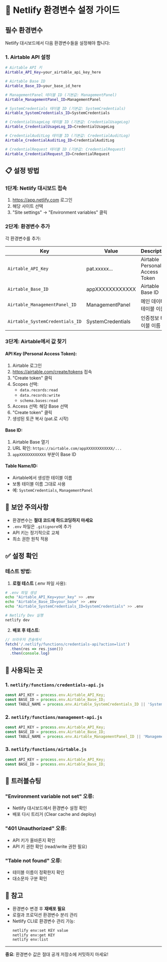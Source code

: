 # 🔧 Netlify 환경변수 설정 가이드

## 필수 환경변수

Netlify 대시보드에서 다음 환경변수들을 설정해야 합니다:

### 1. Airtable API 설정

```bash
# Airtable API 키
Airtable_API_Key=your_airtable_api_key_here

# Airtable Base ID
Airtable_Base_ID=your_base_id_here

# ManagementPanel 테이블 ID (기본값: ManagementPanel)
Airtable_ManagementPanel_ID=ManagementPanel

# SystemCredentials 테이블 ID (기본값: SystemCredentials)
Airtable_SystemCredentials_ID=SystemCredentials

# CredentialUsageLog 테이블 ID (기본값: CredentialUsageLog)
Airtable_CredentialUsageLog_ID=CredentialUsageLog

# CredentialAuditLog 테이블 ID (기본값: CredentialAuditLog)
Airtable_CredentialAuditLog_ID=CredentialAuditLog

# CredentialRequest 테이블 ID (기본값: CredentialRequest)
Airtable_CredentialRequest_ID=CredentialRequest
```

## 📋 설정 방법

### 1단계: Netlify 대시보드 접속

1. https://app.netlify.com 로그인
2. 해당 사이트 선택
3. "Site settings" → "Environment variables" 클릭

### 2단계: 환경변수 추가

각 환경변수를 추가:

| Key | Value | Description |
|-----|-------|-------------|
| `Airtable_API_Key` | pat.xxxxx... | Airtable Personal Access Token |
| `Airtable_Base_ID` | appXXXXXXXXXXXX | Airtable Base ID |
| `Airtable_ManagementPanel_ID` | ManagementPanel | 메인 데이터 테이블 이름 |
| `Airtable_SystemCredentials_ID` | SystemCredentials | 인증정보 테이블 이름 |

### 3단계: Airtable에서 값 찾기

#### API Key (Personal Access Token):
1. Airtable 로그인
2. https://airtable.com/create/tokens 접속
3. "Create token" 클릭
4. Scopes 선택:
   - `data.records:read`
   - `data.records:write`
   - `schema.bases:read`
5. Access 선택: 해당 Base 선택
6. "Create token" 클릭
7. 생성된 토큰 복사 (pat.로 시작)

#### Base ID:
1. Airtable Base 열기
2. URL 확인: `https://airtable.com/appXXXXXXXXXXXX/...`
3. `appXXXXXXXXXXXX` 부분이 Base ID

#### Table Name/ID:
- Airtable에서 생성한 테이블 이름
- 보통 테이블 이름 그대로 사용
- 예: `SystemCredentials`, `ManagementPanel`

## 🔐 보안 주의사항

- 환경변수는 **절대 코드에 하드코딩하지 마세요**
- `.env` 파일은 `.gitignore`에 추가
- API 키는 정기적으로 교체
- 최소 권한 원칙 적용

## ✅ 설정 확인

### 테스트 방법:

1. **로컬 테스트** (.env 파일 사용):
```bash
# .env 파일 생성
echo "Airtable_API_Key=your_key" >> .env
echo "Airtable_Base_ID=your_base" >> .env
echo "Airtable_SystemCredentials_ID=SystemCredentials" >> .env

# Netlify Dev 실행
netlify dev
```

2. **배포 후 테스트**:
```javascript
// 브라우저 콘솔에서
fetch('/.netlify/functions/credentials-api?action=list')
  .then(res => res.json())
  .then(console.log)
```

## 📝 사용되는 곳

### 1. `netlify/functions/credentials-api.js`
```javascript
const API_KEY = process.env.Airtable_API_Key;
const BASE_ID = process.env.Airtable_Base_ID;
const TABLE_NAME = process.env.Airtable_SystemCredentials_ID || 'SystemCredentials';
```

### 2. `netlify/functions/management-api.js`
```javascript
const API_KEY = process.env.Airtable_API_Key;
const BASE_ID = process.env.Airtable_Base_ID;
const TABLE_NAME = process.env.Airtable_ManagementPanel_ID || 'ManagementPanel';
```

### 3. `netlify/functions/airtable.js`
```javascript
const API_KEY = process.env.Airtable_API_Key;
const BASE_ID = process.env.Airtable_Base_ID;
```

## 🚨 트러블슈팅

### "Environment variable not set" 오류:
- Netlify 대시보드에서 환경변수 설정 확인
- 배포 다시 트리거 (Clear cache and deploy)

### "401 Unauthorized" 오류:
- API 키가 올바른지 확인
- API 키 권한 확인 (read/write 권한 필요)

### "Table not found" 오류:
- 테이블 이름이 정확한지 확인
- 대소문자 구분 확인

## 📌 참고

- 환경변수 변경 후 **재배포 필요**
- 로컬과 프로덕션 환경변수 분리 관리
- Netlify CLI로 환경변수 관리 가능:
  ```bash
  netlify env:set KEY value
  netlify env:get KEY
  netlify env:list
  ```

---

**중요**: 환경변수 값은 절대 공개 저장소에 커밋하지 마세요!